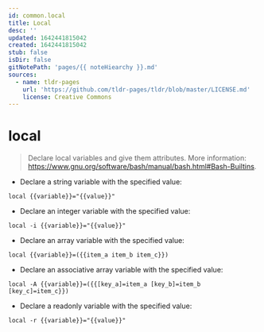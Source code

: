```yaml
---
id: common.local
title: Local
desc: ''
updated: 1642441815042
created: 1642441815042
stub: false
isDir: false
gitNotePath: 'pages/{{ noteHiearchy }}.md'
sources:
  - name: tldr-pages
    url: 'https://github.com/tldr-pages/tldr/blob/master/LICENSE.md'
    license: Creative Commons
---
```

# local

> Declare local variables and give them attributes.
> More information: <https://www.gnu.org/software/bash/manual/bash.html#Bash-Builtins>.

- Declare a string variable with the specified value:

`local {{variable}}="{{value}}"`

- Declare an integer variable with the specified value:

`local -i {{variable}}="{{value}}"`

- Declare an array variable with the specified value:

`local {{variable}}=({{item_a item_b item_c}})`

- Declare an associative array variable with the specified value:

`local -A {{variable}}=({{[key_a]=item_a [key_b]=item_b [key_c]=item_c}})`

- Declare a readonly variable with the specified value:

`local -r {{variable}}="{{value}}"`

